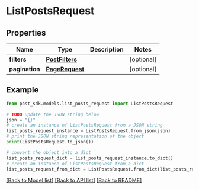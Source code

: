 # ListPostsRequest


## Properties

Name | Type | Description | Notes
------------ | ------------- | ------------- | -------------
**filters** | [**PostFilters**](PostFilters.md) |  | [optional] 
**pagination** | [**PageRequest**](PageRequest.md) |  | [optional] 

## Example

```python
from post_sdk.models.list_posts_request import ListPostsRequest

# TODO update the JSON string below
json = "{}"
# create an instance of ListPostsRequest from a JSON string
list_posts_request_instance = ListPostsRequest.from_json(json)
# print the JSON string representation of the object
print(ListPostsRequest.to_json())

# convert the object into a dict
list_posts_request_dict = list_posts_request_instance.to_dict()
# create an instance of ListPostsRequest from a dict
list_posts_request_from_dict = ListPostsRequest.from_dict(list_posts_request_dict)
```
[[Back to Model list]](../README.md#documentation-for-models) [[Back to API list]](../README.md#documentation-for-api-endpoints) [[Back to README]](../README.md)


